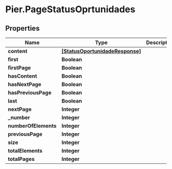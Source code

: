 # Pier.PageStatusOprtunidades

## Properties
Name | Type | Description | Notes
------------ | ------------- | ------------- | -------------
**content** | [**[StatusOportunidadeResponse]**](StatusOportunidadeResponse.md) |  | [optional] 
**first** | **Boolean** |  | [optional] 
**firstPage** | **Boolean** |  | [optional] 
**hasContent** | **Boolean** |  | [optional] 
**hasNextPage** | **Boolean** |  | [optional] 
**hasPreviousPage** | **Boolean** |  | [optional] 
**last** | **Boolean** |  | [optional] 
**nextPage** | **Integer** |  | [optional] 
**_number** | **Integer** |  | [optional] 
**numberOfElements** | **Integer** |  | [optional] 
**previousPage** | **Integer** |  | [optional] 
**size** | **Integer** |  | [optional] 
**totalElements** | **Integer** |  | [optional] 
**totalPages** | **Integer** |  | [optional] 


